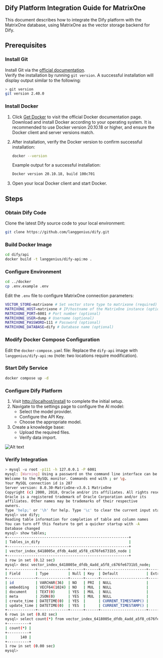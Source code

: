 ## Dify Platform Integration Guide for MatrixOne  

This document describes how to integrate the Dify platform with the MatrixOne database, using MatrixOne as the vector storage backend for Dify.

## Prerequisites  

### Install Git  

Install Git via the [official documentation](https://git-scm.com/download/mac).  
Verify the installation by running `git version`. A successful installation will display output similar to the following:  

```bash
> git version
git version 2.40.0
```

### Install Docker  

1. Click <a href="https://docs.docker.com/get-docker/" target="_blank">Get Docker</a> to visit the official Docker documentation page. Download and install Docker according to your operating system. It is recommended to use Docker version 20.10.18 or higher, and ensure the Docker client and server versions match.  
2. After installation, verify the Docker version to confirm successful installation:  

    ```bash
    docker --version
    ```  

    Example output for a successful installation:  

    ```bash
    Docker version 20.10.18, build 100c701
    ```  

3. Open your local Docker client and start Docker.  

## Steps

### Obtain Dify Code  

Clone the latest Dify source code to your local environment:  

```bash
git clone https://github.com/langgenius/dify.git
```  

### Build Docker Image  

```bash
cd dify/api
docker build -t langgenius/dify-api:mo .
```  

### Configure Environment  

```bash
cd ../docker
cp .env.example .env
```  

Edit the `.env` file to configure MatrixOne connection parameters:  

```bash
VECTOR_STORE=matrixone # Set vector store type to matrixone (required)
MATRIXONE_HOST=matrixone # IP/hostname of the MatrixOne instance (optional)
MATRIXONE_PORT=6001 # Port number (optional)
MATRIXONE_USER=dump # Username (optional)
MATRIXONE_PASSWORD=111 # Password (optional)
MATRIXONE_DATABASE=dify # Database name (optional)
```  

### Modify Docker Compose Configuration  

Edit the `docker-compose.yaml` file: Replace the `dify-api` image with `langgenius/dify-api:mo` (note: two locations require modification).  

### Start Dify Service  

```bash
docker compose up -d
```  

### Configure Dify Platform  

1. Visit <http://localhost/install> to complete the initial setup.  
2. Navigate to the settings page to configure the AI model:  
      - Select the model provider.  
      - Configure the API Key.  
      - Choose the appropriate model.  
3. Create a knowledge base:  
      - Upload the required files.  
      - Verify data import.  
  
![Alt text](../images/dify-mo-demo_4.png)  

### Verify Integration  

```bash
> mysql -u root -p111 -h 127.0.0.1 -P 6001
mysql: [Warning] Using a password on the command line interface can be insecure.
Welcome to the MySQL monitor. Commands end with ; or \g.
Your MySQL connection id is 287
Server version: 8.0.30-MatrixOne-v3.0.1 MatrixOne
Copyright (c) 2000, 2018, Oracle and/or its affiliates. All rights reserved.
Oracle is a registered trademark of Oracle Corporation and/or its
affiliates. Other names may be trademarks of their respective
owners.
Type 'help;' or '\h' for help. Type '\c' to clear the current input statement.
mysql> use dify;
Reading table information for completion of table and column names
You can turn off this feature to get a quicker startup with -A
Database changed
mysql> show tables;
+--------------------------------------------------------+
| Tables_in_dify                                         |
+--------------------------------------------------------+
| vector_index_6418005e_dfdb_4add_a5f8_c676fe6731b5_node |
+--------------------------------------------------------+
1 row in set (0.12 sec)
mysql> desc vector_index_6418005e_dfdb_4add_a5f8_c676fe6731b5_node;
+-------------+--------------+------+------+---------------------+-------+---------+
| Field       | Type         | Null | Key  | Default             | Extra | Comment |
+-------------+--------------+------+------+---------------------+-------+---------+
| id          | VARCHAR(36)  | NO   | PRI  | NULL                |       |         |
| embedding   | VECF64(1024) | NO   | MUL  | NULL                |       |         |
| document    | TEXT(0)      | YES  | MUL  | NULL                |       |         |
| meta        | JSON(0)      | YES  | MUL  | NULL                |       |         |
| create_time | DATETIME(0)  | YES  |      | CURRENT_TIMESTAMP() |       |         |
| update_time | DATETIME(0)  | YES  |      | CURRENT_TIMESTAMP() |       |         |
+-------------+--------------+------+------+---------------------+-------+---------+
6 rows in set (0.02 sec)
mysql> select count(*) from vector_index_6418005e_dfdb_4add_a5f8_c676fe6731b5_node;
+----------+
| count(*) |
+----------+
|      140 |
+----------+
1 row in set (0.00 sec)
mysql>
```  